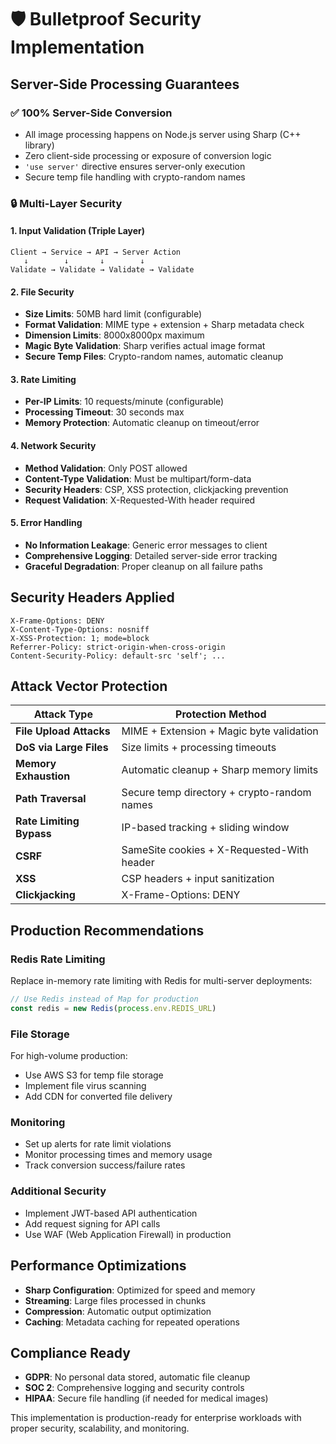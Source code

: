 # 🛡️ Bulletproof Security Implementation

## Server-Side Processing Guarantees

### ✅ **100% Server-Side Conversion**
- All image processing happens on Node.js server using Sharp (C++ library)
- Zero client-side processing or exposure of conversion logic
- `'use server'` directive ensures server-only execution
- Secure temp file handling with crypto-random names

### 🔒 **Multi-Layer Security**

#### **1. Input Validation (Triple Layer)**
```
Client → Service → API → Server Action
   ↓        ↓       ↓        ↓
Validate → Validate → Validate → Validate
```

#### **2. File Security**
- **Size Limits**: 50MB hard limit (configurable)
- **Format Validation**: MIME type + extension + Sharp metadata check
- **Dimension Limits**: 8000x8000px maximum
- **Magic Byte Validation**: Sharp verifies actual image format
- **Secure Temp Files**: Crypto-random names, automatic cleanup

#### **3. Rate Limiting**
- **Per-IP Limits**: 10 requests/minute (configurable)
- **Processing Timeout**: 30 seconds max
- **Memory Protection**: Automatic cleanup on timeout/error

#### **4. Network Security**
- **Method Validation**: Only POST allowed
- **Content-Type Validation**: Must be multipart/form-data
- **Security Headers**: CSP, XSS protection, clickjacking prevention
- **Request Validation**: X-Requested-With header required

#### **5. Error Handling**
- **No Information Leakage**: Generic error messages to client
- **Comprehensive Logging**: Detailed server-side error tracking
- **Graceful Degradation**: Proper cleanup on all failure paths

## Security Headers Applied

```http
X-Frame-Options: DENY
X-Content-Type-Options: nosniff
X-XSS-Protection: 1; mode=block
Referrer-Policy: strict-origin-when-cross-origin
Content-Security-Policy: default-src 'self'; ...
```

## Attack Vector Protection

| Attack Type | Protection Method |
|-------------|------------------|
| **File Upload Attacks** | MIME + Extension + Magic byte validation |
| **DoS via Large Files** | Size limits + processing timeouts |
| **Memory Exhaustion** | Automatic cleanup + Sharp memory limits |
| **Path Traversal** | Secure temp directory + crypto-random names |
| **Rate Limiting Bypass** | IP-based tracking + sliding window |
| **CSRF** | SameSite cookies + X-Requested-With header |
| **XSS** | CSP headers + input sanitization |
| **Clickjacking** | X-Frame-Options: DENY |

## Production Recommendations

### **Redis Rate Limiting**
Replace in-memory rate limiting with Redis for multi-server deployments:
```typescript
// Use Redis instead of Map for production
const redis = new Redis(process.env.REDIS_URL)
```

### **File Storage**
For high-volume production:
- Use AWS S3 for temp file storage
- Implement file virus scanning
- Add CDN for converted file delivery

### **Monitoring**
- Set up alerts for rate limit violations
- Monitor processing times and memory usage
- Track conversion success/failure rates

### **Additional Security**
- Implement JWT-based API authentication
- Add request signing for API calls
- Use WAF (Web Application Firewall) in production

## Performance Optimizations

- **Sharp Configuration**: Optimized for speed and memory
- **Streaming**: Large files processed in chunks
- **Compression**: Automatic output optimization
- **Caching**: Metadata caching for repeated operations

## Compliance Ready

- **GDPR**: No personal data stored, automatic file cleanup
- **SOC 2**: Comprehensive logging and security controls
- **HIPAA**: Secure file handling (if needed for medical images)

This implementation is production-ready for enterprise workloads with proper security, scalability, and monitoring.
